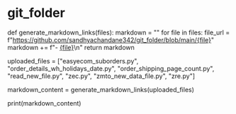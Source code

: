 # git_folder
def generate_markdown_links(files):
    markdown = ""
    for file in files:
        file_url = f"https://github.com/sandhyachandane342/git_folder/blob/main/{file}"
        markdown += f"- [{file}]({file_url})\n"
    return markdown

uploaded_files = ["easyecom_suborders.py", 
                  "order_details_wh_holidays_date.py", 
                  "order_shipping_page_count.py", 
                  "read_new_file.py", 
                  "zec.py", 
                  "zmto_new_data_file.py", 
                  "zre.py"]

markdown_content = generate_markdown_links(uploaded_files)

print(markdown_content)
